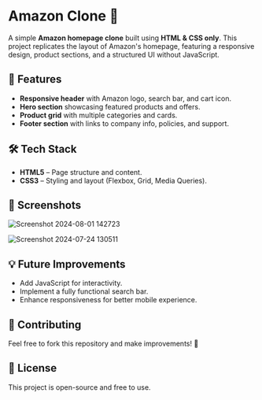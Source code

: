 # Amazon Clone 🛒

A simple **Amazon homepage clone** built using **HTML & CSS only**. This project replicates the layout of Amazon's homepage, featuring a responsive design, product sections, and a structured UI without JavaScript.

## 📌 Features
- **Responsive header** with Amazon logo, search bar, and cart icon.
- **Hero section** showcasing featured products and offers.
- **Product grid** with multiple categories and cards.
- **Footer section** with links to company info, policies, and support.

## 🛠️ Tech Stack
- **HTML5** – Page structure and content.
- **CSS3** – Styling and layout (Flexbox, Grid, Media Queries).

## 📸 Screenshots
![Screenshot 2024-08-01 142723](https://github.com/user-attachments/assets/03c92a5e-6ff0-47ae-9a12-42702a9b5462)


![Screenshot 2024-07-24 130511](https://github.com/user-attachments/assets/5e4afd92-c790-4648-a394-5b1f685d31fb)

## 💡 Future Improvements
- Add JavaScript for interactivity.
- Implement a fully functional search bar.
- Enhance responsiveness for better mobile experience.

## 🤝 Contributing
Feel free to fork this repository and make improvements! 🚀

## 📜 License
This project is open-source and free to use.
